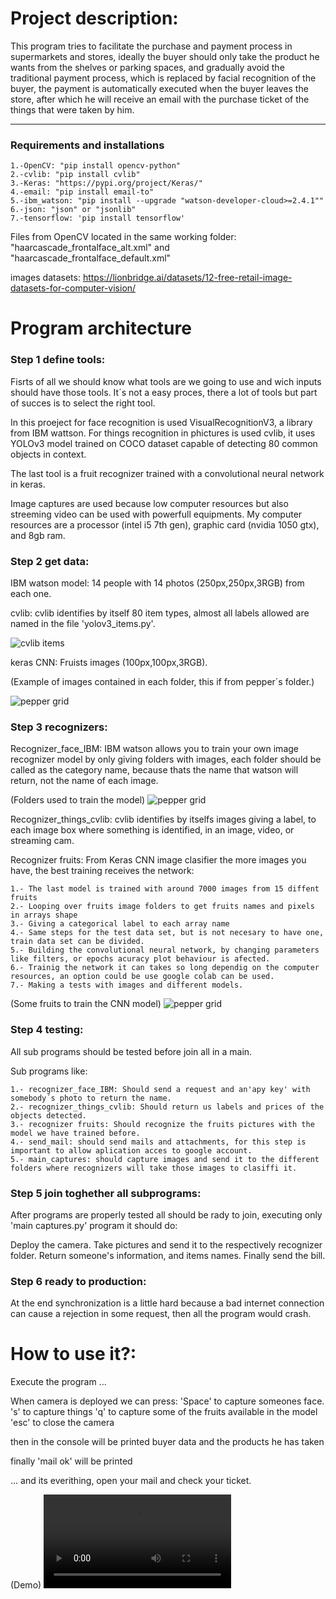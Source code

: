 # Project description:

This program tries to facilitate the purchase and payment process in supermarkets and stores, ideally the buyer should only take the product he wants from the shelves or parking spaces, and gradually avoid the traditional payment process, which is replaced by facial recognition of the buyer, the payment is automatically executed when the buyer leaves the store, after which he will receive an email with the purchase ticket of the things that were taken by him. 

--------------------------------------------------------------------------------------------------------------------------------------------------------------------------------------------------------------------------------------------------------------------------------------------


### Requirements and installations

    1.-OpenCV: "pip install opencv-python"
    2.-cvlib: "pip install cvlib"
    3.-Keras: "https://pypi.org/project/Keras/"
    4.-email: "pip install email-to"
    5.-ibm_watson: "pip install --upgrade "watson-developer-cloud>=2.4.1""
    6.-json: "json" or "jsonlib"
    7.-tensorflow: 'pip install tensorflow'

Files from OpenCV located in the same working folder: "haarcascade_frontalface_alt.xml" and "haarcascade_frontalface_default.xml"

images datasets: https://lionbridge.ai/datasets/12-free-retail-image-datasets-for-computer-vision/


# Program architecture

### Step 1 define tools:


Fisrts of all we should know what tools are we going to use and wich inputs should have those tools.
It´s not a easy proces, there a lot of tools but part of succes is to select the right tool.

In this proeject for face recognition is used VisualRecognitionV3, a library from IBM wattson.
For things recognition in phictures is used cvlib, it uses YOLOv3 model trained on COCO dataset capable of detecting 80 common objects in context.

The last tool is a fruit recognizer trained with a convolutional neural network in keras.

Image captures are used because low computer resources but also streeming video can be used with powerfull equipments.
My computer resources are a processor (intel i5 7th gen), graphic card (nvidia 1050 gtx), and 8gb ram.


### Step 2 get data:


IBM watson model: 14 people with 14 photos (250px,250px,3RGB) from each one.

cvlib: cvlib identifies by itself 80 item types, almost all labels allowed are named in the file 'yolov3_items.py'.

![cvlib items](Slides/cvliv_items.png)


keras CNN: Fruists images (100px,100px,3RGB).

(Example of images contained in each folder, this if from pepper´s folder.)


![pepper grid](Slides/pepper_grid.png)

### Step 3 recognizers: 


Recognizer_face_IBM: IBM watson allows you to train your own image recognizer model by only giving folders with images, each folder should be called as the category name, because thats the name that watson will return, not the name of each image.

(Folders used to train the model)
![pepper grid](Slides/ibm2.png)

Recognizer_things_cvlib: cvlib identifies by itselfs images giving a label, to each image box where something is identified, in an image, video, or streaming cam.

Recognizer fruits: From Keras CNN image clasifier the more images you have, the best training receives the network:
    
    1.- The last model is trained with around 7000 images from 15 diffent fruits
    2.- Looping over fruits image folders to get fruits names and pixels in arrays shape
    3.- Giving a categorical label to each array name
    4.- Same steps for the test data set, but is not necesary to have one, train data set can be divided.
    5.- Building the convolutional neural network, by changing parameters like filters, or epochs acuracy plot behaviour is afected.
    6.- Trainig the network it can takes so long dependig on the computer resources, an option could be use google colab can be used.
    7.- Making a tests with images and different models.

(Some fruits to train the CNN model)
![pepper grid](Slides/cluster_fruits.png)

### Step 4 testing:


All sub programs should be tested before join all in a main.

Sub programs like:

    1.- recognizer_face_IBM: Should send a request and an'apy key' with somebody´s photo to return the name.
    2.- recognizer_things_cvlib: Should return us labels and prices of the objects detected.
    3.- recognizer fruits: Should recognize the fruits pictures with the model we have trained before.
    4.- send_mail: should send mails and attachments, for this step is important to allow aplication acces to google account.
    5.- main_captures: should capture images and send it to the different folders where recognizers will take those images to clasiffi it.  


### Step 5 join toghether all subprograms:


After programs are properly tested all should be rady to join, executing only 'main captures.py' program it should do:

Deploy the camera.
Take pictures and send it to the respectively recognizer folder.
Return someone's information, and items names.
Finally send the bill.


### Step 6 ready to production:


At the end synchronization is a little hard because a bad internet connection can cause a rejection in some request, then all the program would crash.


# How to use it?:


Execute the program ...

When camera is deployed we can press:
'Space' to capture someones face.
's' to capture things
'q' to capture some of the fruits available in the model
'esc' to close the camera

then in the console will be printed buyer data and the products he has taken

finally 'mail ok' will be printed

... and its everithing, open your mail and check your ticket.

(Demo)
![video](demo2.mkv)



